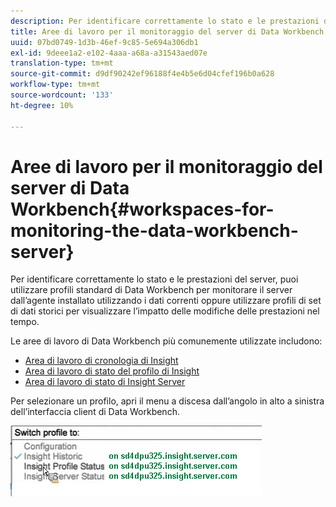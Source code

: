 ```yaml
---
description: Per identificare correttamente lo stato e le prestazioni del server, puoi utilizzare profili standard di Data Workbench per monitorare il server dall’agente installato utilizzando i dati correnti oppure utilizzare profili di set di dati storici per visualizzare l’impatto delle modifiche delle prestazioni nel tempo.
title: Aree di lavoro per il monitoraggio del server di Data Workbench
uuid: 07bd0749-1d3b-46ef-9c85-5e694a306db1
exl-id: 9deee1a2-e102-4aaa-a68a-a31543aed07e
translation-type: tm+mt
source-git-commit: d9df90242ef96188f4e4b5e6d04cfef196b0a628
workflow-type: tm+mt
source-wordcount: '133'
ht-degree: 10%

---
```


# Aree di lavoro per il monitoraggio del server di Data Workbench{#workspaces-for-monitoring-the-data-workbench-server}

Per identificare correttamente lo stato e le prestazioni del server, puoi utilizzare profili standard di Data Workbench per monitorare il server dall’agente installato utilizzando i dati correnti oppure utilizzare profili di set di dati storici per visualizzare l’impatto delle modifiche delle prestazioni nel tempo.

Le aree di lavoro di Data Workbench più comunemente utilizzate includono:

* [Area di lavoro di cronologia di Insight](../../../home/monitoring-installation/monitoring-profiles/monitoring-historical-using.md#concept-4a4661f3728540e699b92dac80c44015)
* [Area di lavoro di stato del profilo di Insight](../../../home/monitoring-installation/monitoring-profiles/monitoring-profile-using.md#concept-b4f472ece1094abc9192d89fdce5e104)
* [Area di lavoro di stato di Insight Server](../../../home/monitoring-installation/monitoring-profiles/monitoring-server-using.md#concept-b4f472ece1094abc9192d89fdce5e104)

Per selezionare un profilo, apri il menu a discesa dall’angolo in alto a sinistra dell’interfaccia client di Data Workbench.

![](assets/profile_switch.png)
